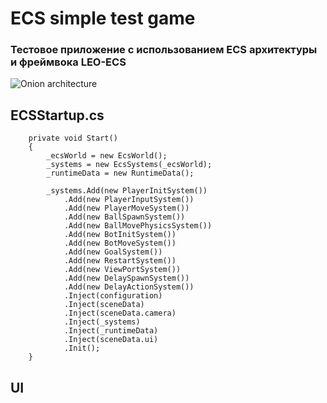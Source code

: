 # ECS simple test game

### Тестовое приложение с использованием ECS архитектуры и фреймвока LEO-ECS

![Onion architecture](/Assets/_Project/Images/readme/ecs_game.png)

## ECSStartup.cs

```
    private void Start()
    {
        _ecsWorld = new EcsWorld();
        _systems = new EcsSystems(_ecsWorld);
        _runtimeData = new RuntimeData();

        _systems.Add(new PlayerInitSystem())
            .Add(new PlayerInputSystem())
            .Add(new PlayerMoveSystem())
            .Add(new BallSpawnSystem())
            .Add(new BallMovePhysicsSystem())
            .Add(new BotInitSystem())
            .Add(new BotMoveSystem())
            .Add(new GoalSystem())
            .Add(new RestartSystem())
            .Add(new ViewPortSystem())
            .Add(new DelaySpawnSystem())
            .Add(new DelayActionSystem())
            .Inject(configuration)
            .Inject(sceneData)
            .Inject(sceneData.camera)
            .Inject(_systems)
            .Inject(_runtimeData)
            .Inject(sceneData.ui)
            .Init();
    }
```




## UI

